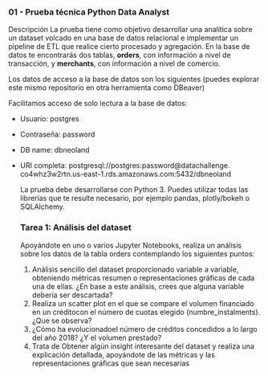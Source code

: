 ### 01 - Prueba técnica Python Data Analyst



Descripción La prueba tiene como objetivo desarrollar una analítica sobre un dataset volcado en una base de datos relacional e implementar un pipeline de ETL que realice cierto procesado y agregación. En la base de datos te encontrarás dos tablas, **orders**, con información a nivel de transacción, y **merchants**, con información a nivel de comercio.

Los datos de acceso a la base de datos son los siguientes (puedes explorar este mismo
repositorio en otra herramienta como DBeaver)

Facilitamos acceso de solo lectura a la base de datos:

- Usuario: postgres

- Contraseña: password

- DB name: dbneoland

- URI completa: postgresql://postgres:password@datachallenge.
  co4whz3w2rtn.us-east-1.rds.amazonaws.com:5432/dbneoland

  

  La prueba debe desarrollarse con Python 3. Puedes utilizar todas las librerías que te resulte necesario, por ejemplo pandas, plotly/bokeh o SQLAlchemy.

  

  ### Tarea 1: Análisis del dataset

  Apoyándote en uno o varios Jupyter Notebooks, realiza un análisis sobre los datos de la
  tabla orders contemplando los siguientes puntos:

  1. Análisis sencillo del dataset proporcionado variable a variable, obteniendo
  métricas resumen o representaciones gráficas de cada una de ellas. ¿En base a este análisis, crees que alguna variable debería ser descartada?
  2. Realiza un scatter plot en el que se compare el volumen financiado en un créditocon el número de cuotas elegido (numbre_instalments). ¿Que se observa?
  3. ¿Cómo ha evolucionadoel número de créditos concedidos a lo largo del año 2018? ¿Y el volumen prestado?
  4. Trata de Obtener algún insight interesante del dataset y realiza una explicación detallada, apoyándote de las métricas y las representaciones gráficas que sean necesarias